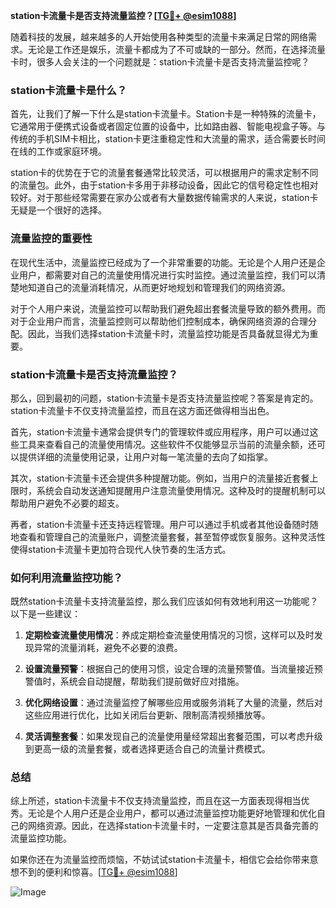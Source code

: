 **station卡流量卡是否支持流量监控？[[TG💪+ @esim1088](https://t.me/s/esim1088)]**

随着科技的发展，越来越多的人开始使用各种类型的流量卡来满足日常的网络需求。无论是工作还是娱乐，流量卡都成为了不可或缺的一部分。然而，在选择流量卡时，很多人会关注的一个问题就是：station卡流量卡是否支持流量监控呢？

### station卡流量卡是什么？

首先，让我们了解一下什么是station卡流量卡。Station卡是一种特殊的流量卡，它通常用于便携式设备或者固定位置的设备中，比如路由器、智能电视盒子等。与传统的手机SIM卡相比，station卡更注重稳定性和大流量的需求，适合需要长时间在线的工作或家庭环境。

station卡的优势在于它的流量套餐通常比较灵活，可以根据用户的需求定制不同的流量包。此外，由于station卡多用于非移动设备，因此它的信号稳定性也相对较好。对于那些经常需要在家办公或者有大量数据传输需求的人来说，station卡无疑是一个很好的选择。

### 流量监控的重要性

在现代生活中，流量监控已经成为了一个非常重要的功能。无论是个人用户还是企业用户，都需要对自己的流量使用情况进行实时监控。通过流量监控，我们可以清楚地知道自己的流量消耗情况，从而更好地规划和管理我们的网络资源。

对于个人用户来说，流量监控可以帮助我们避免超出套餐流量导致的额外费用。而对于企业用户而言，流量监控则可以帮助他们控制成本，确保网络资源的合理分配。因此，当我们选择station卡流量卡时，流量监控功能是否具备就显得尤为重要。

### station卡流量卡是否支持流量监控？

那么，回到最初的问题，station卡流量卡是否支持流量监控呢？答案是肯定的。station卡流量卡不仅支持流量监控，而且在这方面还做得相当出色。

首先，station卡流量卡通常会提供专门的管理软件或应用程序，用户可以通过这些工具来查看自己的流量使用情况。这些软件不仅能够显示当前的流量余额，还可以提供详细的流量使用记录，让用户对每一笔流量的去向了如指掌。

其次，station卡流量卡还会提供多种提醒功能。例如，当用户的流量接近套餐上限时，系统会自动发送通知提醒用户注意流量使用情况。这种及时的提醒机制可以帮助用户避免不必要的超支。

再者，station卡流量卡还支持远程管理。用户可以通过手机或者其他设备随时随地查看和管理自己的流量账户，调整流量套餐，甚至暂停或恢复服务。这种灵活性使得station卡流量卡更加符合现代人快节奏的生活方式。

### 如何利用流量监控功能？

既然station卡流量卡支持流量监控，那么我们应该如何有效地利用这一功能呢？以下是一些建议：

1. **定期检查流量使用情况**：养成定期检查流量使用情况的习惯，这样可以及时发现异常的流量消耗，避免不必要的浪费。
   
2. **设置流量预警**：根据自己的使用习惯，设定合理的流量预警值。当流量接近预警值时，系统会自动提醒，帮助我们提前做好应对措施。

3. **优化网络设置**：通过流量监控了解哪些应用或服务消耗了大量的流量，然后对这些应用进行优化，比如关闭后台更新、限制高清视频播放等。

4. **灵活调整套餐**：如果发现自己的流量使用量经常超出套餐范围，可以考虑升级到更高一级的流量套餐，或者选择更适合自己的流量计费模式。

### 总结

综上所述，station卡流量卡不仅支持流量监控，而且在这一方面表现得相当优秀。无论是个人用户还是企业用户，都可以通过流量监控功能更好地管理和优化自己的网络资源。因此，在选择station卡流量卡时，一定要注意其是否具备完善的流量监控功能。

如果你还在为流量监控而烦恼，不妨试试station卡流量卡，相信它会给你带来意想不到的便利和惊喜。[[TG💪+ @esim1088](https://t.me/s/esim1088)]

![Image](https://i.postimg.cc/4NQfJmqS/Snipaste-2025-05-13-00-14-12.png)